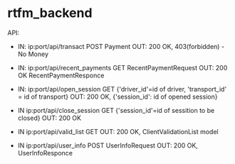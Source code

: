 # rtfm_backend

API:

* IN: ip:port/api/transact  POST Payment OUT: 200 OK, 403(forbidden) - No Money

* IN: ip:port/api/recent_payments GET RecentPaymentRequest OUT: 200 OK RecentPaymentResponce  

* IN: ip:port/api/open_session GET {'driver_id'=id of driver, 'transport_id' = id of transport} OUT: 200 OK, {'session_id': id of opened session}

* IN ip:port/api/close_session GET {'session_id'=id of sessition to be closed} OUT: 200 OK

* IN ip:port/api/valid_list GET OUT: 200 OK, ClientValidationList model 

* IN ip:port/api/user_info POST UserInfoRequest OUT: 200 OK, UserInfoResponce
